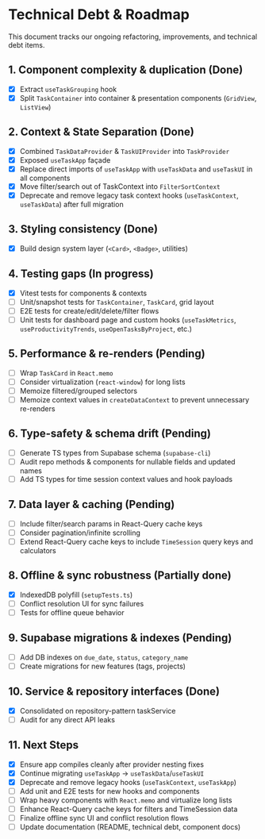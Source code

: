 # Technical Debt & Roadmap

This document tracks our ongoing refactoring, improvements, and technical debt items.

## 1. Component complexity & duplication (Done)

- [x] Extract `useTaskGrouping` hook
- [x] Split `TaskContainer` into container & presentation components (`GridView`, `ListView`)

## 2. Context & State Separation (Done)

- [x] Combined `TaskDataProvider` & `TaskUIProvider` into `TaskProvider`
- [x] Exposed `useTaskApp` façade
- [x] Replace direct imports of `useTaskApp` with `useTaskData` and `useTaskUI` in all components
- [x] Move filter/search out of TaskContext into `FilterSortContext`
- [x] Deprecate and remove legacy task context hooks (`useTaskContext`, `useTaskData`) after full migration

## 3. Styling consistency (Done)

- [x] Build design system layer (`<Card>`, `<Badge>`, utilities)

## 4. Testing gaps (In progress)

- [x] Vitest tests for components & contexts
- [ ] Unit/snapshot tests for `TaskContainer`, `TaskCard`, grid layout
- [ ] E2E tests for create/edit/delete/filter flows
- [ ] Unit tests for dashboard page and custom hooks (`useTaskMetrics`, `useProductivityTrends`, `useOpenTasksByProject`, etc.)

## 5. Performance & re-renders (Pending)

- [ ] Wrap `TaskCard` in `React.memo`
- [ ] Consider virtualization (`react-window`) for long lists
- [ ] Memoize filtered/grouped selectors
- [ ] Memoize context values in `createDataContext` to prevent unnecessary re-renders

## 6. Type-safety & schema drift (Pending)

- [ ] Generate TS types from Supabase schema (`supabase-cli`)
- [ ] Audit repo methods & components for nullable fields and updated names
- [ ] Add TS types for time session context values and hook payloads

## 7. Data layer & caching (Pending)

- [ ] Include filter/search params in React-Query cache keys
- [ ] Consider pagination/infinite scrolling
- [ ] Extend React-Query cache keys to include `TimeSession` query keys and calculators

## 8. Offline & sync robustness (Partially done)

- [x] IndexedDB polyfill (`setupTests.ts`)
- [ ] Conflict resolution UI for sync failures
- [ ] Tests for offline queue behavior

## 9. Supabase migrations & indexes (Pending)

- [ ] Add DB indexes on `due_date`, `status`, `category_name`
- [ ] Create migrations for new features (tags, projects)

## 10. Service & repository interfaces (Done)

- [x] Consolidated on repository-pattern taskService
- [ ] Audit for any direct API leaks

## 11. Next Steps

- [x] Ensure app compiles cleanly after provider nesting fixes
- [x] Continue migrating `useTaskApp` → `useTaskData`/`useTaskUI`
- [x] Deprecate and remove legacy hooks (`useTaskContext`, `useTaskApp`)
- [ ] Add unit and E2E tests for new hooks and components
- [ ] Wrap heavy components with `React.memo` and virtualize long lists
- [ ] Enhance React-Query cache keys for filters and TimeSession data
- [ ] Finalize offline sync UI and conflict resolution flows
- [ ] Update documentation (README, technical debt, component docs)
